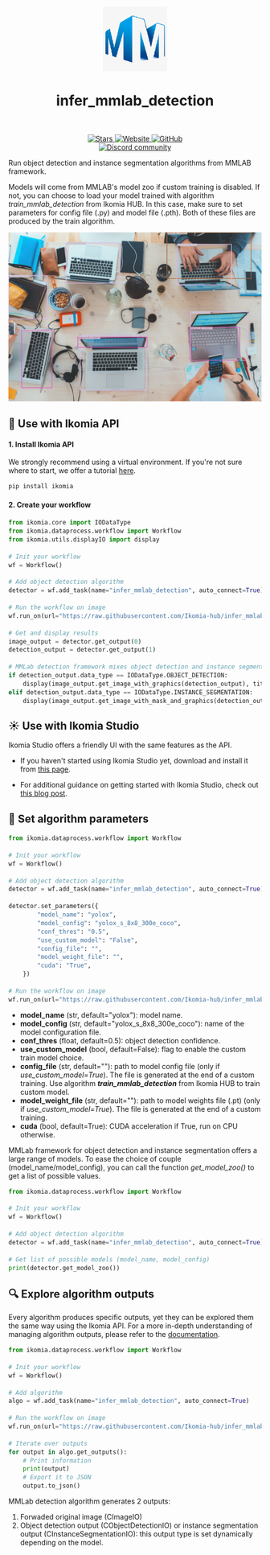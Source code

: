 <div align="center">
  <img src="https://raw.githubusercontent.com/Ikomia-hub/infer_mmlab_detection/main/icons/mmlab.png" alt="Algorithm icon">
  <h1 align="center">infer_mmlab_detection</h1>
</div>
<br />
<p align="center">
    <a href="https://github.com/Ikomia-hub/infer_mmlab_detection">
        <img alt="Stars" src="https://img.shields.io/github/stars/Ikomia-hub/infer_mmlab_detection">
    </a>
    <a href="https://app.ikomia.ai/hub/">
        <img alt="Website" src="https://img.shields.io/website/http/app.ikomia.ai/en.svg?down_color=red&down_message=offline&up_message=online">
    </a>
    <a href="https://github.com/Ikomia-hub/infer_mmlab_detection/blob/main/LICENSE.md">
        <img alt="GitHub" src="https://img.shields.io/github/license/Ikomia-hub/infer_mmlab_detection.svg?color=blue">
    </a>    
    <br>
    <a href="https://discord.com/invite/82Tnw9UGGc">
        <img alt="Discord community" src="https://img.shields.io/badge/Discord-white?style=social&logo=discord">
    </a> 
</p>

Run object detection and instance segmentation algorithms from MMLAB framework. 

Models will come from MMLAB's model zoo if custom training is disabled. If not, you can choose to load your model trained with algorithm *train_mmlab_detection* from Ikomia HUB. In this case, make sure to set parameters for config file (.py) and model file (.pth). Both of these files are produced by the train algorithm.

![Example image](https://raw.githubusercontent.com/Ikomia-hub/infer_mmlab_detection/main/images/work-result.jpg)

## :rocket: Use with Ikomia API

#### 1. Install Ikomia API

We strongly recommend using a virtual environment. If you're not sure where to start, we offer a tutorial [here](https://www.ikomia.ai/blog/a-step-by-step-guide-to-creating-virtual-environments-in-python).

```sh
pip install ikomia
```

#### 2. Create your workflow

```python
from ikomia.core import IODataType
from ikomia.dataprocess.workflow import Workflow
from ikomia.utils.displayIO import display

# Init your workflow
wf = Workflow()

# Add object detection algorithm
detector = wf.add_task(name="infer_mmlab_detection", auto_connect=True)

# Run the workflow on image
wf.run_on(url="https://raw.githubusercontent.com/Ikomia-hub/infer_mmlab_detection/main/images/work.jpg")

# Get and display results
image_output = detector.get_output(0)
detection_output = detector.get_output(1)

# MMLab detection framework mixes object detection and instance segmentation algorithms
if detection_output.data_type == IODataType.OBJECT_DETECTION:
    display(image_output.get_image_with_graphics(detection_output), title="MMLAB detection")
elif detection_output.data_type == IODataType.INSTANCE_SEGMENTATION:
    display(image_output.get_image_with_mask_and_graphics(detection_output), title="MMLAB detection")
```

## :sunny: Use with Ikomia Studio

Ikomia Studio offers a friendly UI with the same features as the API.

- If you haven't started using Ikomia Studio yet, download and install it from [this page](https://www.ikomia.ai/studio).

- For additional guidance on getting started with Ikomia Studio, check out [this blog post](https://www.ikomia.ai/blog/how-to-get-started-with-ikomia-studio).

## :pencil: Set algorithm parameters

```python
from ikomia.dataprocess.workflow import Workflow

# Init your workflow
wf = Workflow()

# Add object detection algorithm
detector = wf.add_task(name="infer_mmlab_detection", auto_connect=True)

detector.set_parameters({
        "model_name": "yolox",
        "model_config": "yolox_s_8x8_300e_coco",
        "conf_thres": "0.5",
        "use_custom_model": "False",
        "config_file": "",
        "model_weight_file": "",
        "cuda": "True",
    })

# Run the workflow on image
wf.run_on(url="https://raw.githubusercontent.com/Ikomia-hub/infer_mmlab_detection/main/images/work.jpg")
```
- **model_name** (str, default="yolox"): model name. 
- **model_config** (str, default="yolox_s_8x8_300e_coco"): name of the model configuration file.
- **conf_thres** (float, default=0.5): object detection confidence.
- **use_custom_model** (bool, default=False): flag to enable the custom train model choice.
- **config_file** (str, default=""): path to model config file (only if *use_custom_model=True*). The file is generated at the end of a custom training. Use algorithm ***train_mmlab_detection*** from Ikomia HUB to train custom model.
- **model_weight_file** (str, default=""): path to model weights file (.pt) (only if *use_custom_model=True*). The file is generated at the end of a custom training.
- **cuda** (bool, default=True): CUDA acceleration if True, run on CPU otherwise.

MMLab framework for object detection and instance segmentation offers a large range of models. To ease the choice of couple (model_name/model_config), you can call the function *get_model_zoo()* to get a list of possible values.

```python
from ikomia.dataprocess.workflow import Workflow

# Init your workflow
wf = Workflow()

# Add object detection algorithm
detector = wf.add_task(name="infer_mmlab_detection", auto_connect=True)

# Get list of possible models (model_name, model_config)
print(detector.get_model_zoo())
```

## :mag: Explore algorithm outputs

Every algorithm produces specific outputs, yet they can be explored them the same way using the Ikomia API. For a more in-depth understanding of managing algorithm outputs, please refer to the [documentation](https://ikomia-dev.github.io/python-api-documentation/advanced_guide/IO_management.html).

```python
from ikomia.dataprocess.workflow import Workflow

# Init your workflow
wf = Workflow()

# Add algorithm
algo = wf.add_task(name="infer_mmlab_detection", auto_connect=True)

# Run the workflow on image
wf.run_on(url="https://raw.githubusercontent.com/Ikomia-hub/infer_mmlab_detection/main/images/work.jpg")

# Iterate over outputs
for output in algo.get_outputs():
    # Print information
    print(output)
    # Export it to JSON
    output.to_json()
```

MMLab detection algorithm generates 2 outputs:

1. Forwaded original image (CImageIO)
2. Object detection output (CObjectDetectionIO) or instance segmentation output (CInstanceSegmentationIO): this output type is set dynamically depending on the model.